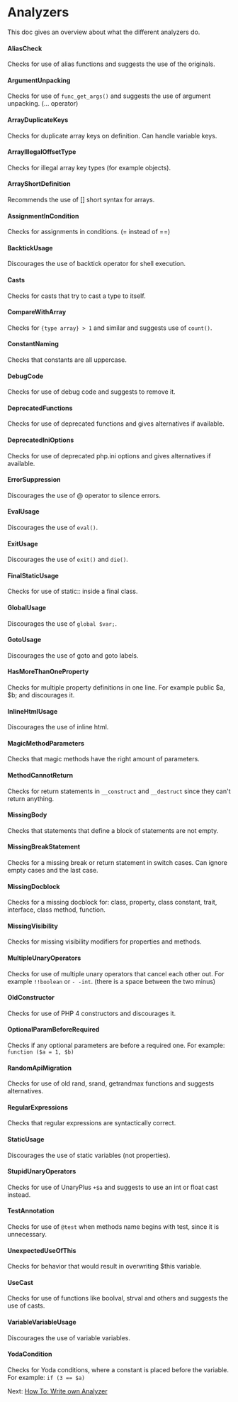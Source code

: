 # Analyzers

This doc gives an overview about what the different analyzers do.

#### AliasCheck

Checks for use of alias functions and suggests the use of the originals.

#### ArgumentUnpacking

Checks for use of `func_get_args()` and suggests the use of argument unpacking. (... operator)

#### ArrayDuplicateKeys

Checks for duplicate array keys on definition. Can handle variable keys.

#### ArrayIllegalOffsetType

Checks for illegal array key types (for example objects).

#### ArrayShortDefinition

Recommends the use of [] short syntax for arrays.

#### AssignmentInCondition

Checks for assignments in conditions. (= instead of ==)

#### BacktickUsage

Discourages the use of backtick operator for shell execution.

#### Casts

Checks for casts that try to cast a type to itself.

#### CompareWithArray

Checks for `{type array} > 1` and similar and suggests use of `count()`. 

#### ConstantNaming

Checks that constants are all uppercase.

#### DebugCode

Checks for use of debug code and suggests to remove it.

#### DeprecatedFunctions

Checks for use of deprecated functions and gives alternatives if available.

#### DeprecatedIniOptions

Checks for use of deprecated php.ini options and gives alternatives if available.

#### ErrorSuppression

Discourages the use of @ operator to silence errors.

#### EvalUsage

Discourages the use of `eval()`.

#### ExitUsage

Discourages the use of `exit()` and `die()`.

#### FinalStaticUsage

Checks for use of static:: inside a final class.

#### GlobalUsage

Discourages the use of `global $var;`.

#### GotoUsage

Discourages the use of goto and goto labels.

#### HasMoreThanOneProperty

Checks for multiple property definitions in one line. For example public $a, $b; and discourages it.

#### InlineHtmlUsage

Discourages the use of inline html.

#### MagicMethodParameters

Checks that magic methods have the right amount of parameters.

#### MethodCannotReturn

Checks for return statements in `__construct` and `__destruct` since they can't return anything.

#### MissingBody

Checks that statements that define a block of statements are not empty.

#### MissingBreakStatement

Checks for a missing break or return statement in switch cases. Can ignore empty cases and the last case.

#### MissingDocblock

Checks for a missing docblock for: class, property, class constant, trait, interface, class method, function.

#### MissingVisibility

Checks for missing visibility modifiers for properties and methods.

#### MultipleUnaryOperators

Checks for use of multiple unary operators that cancel each other out. For example `!!boolean` or `- -int`. (there is a space between the two minus)

#### OldConstructor

Checks for use of PHP 4 constructors and discourages it.

#### OptionalParamBeforeRequired

Checks if any optional parameters are before a required one. For example: `function ($a = 1, $b)`

#### RandomApiMigration

Checks for use of old rand, srand, getrandmax functions and suggests alternatives.

#### RegularExpressions

Checks that regular expressions are syntactically correct.

#### StaticUsage

Discourages the use of static variables (not properties).

#### StupidUnaryOperators

Checks for use of UnaryPlus `+$a` and suggests to use an int or float cast instead.

#### TestAnnotation

Checks for use of `@test` when methods name begins with test, since it is unnecessary.

#### UnexpectedUseOfThis

Checks for behavior that would result in overwriting $this variable.

#### UseCast

Checks for use of functions like boolval, strval and others and suggests the use of casts.

#### VariableVariableUsage

Discourages the use of variable variables.

#### YodaCondition

Checks for Yoda conditions, where a constant is placed before the variable. For example: `if (3 == $a)`

Next: [How To: Write own Analyzer](./06_HowTo_Own_Analyzer.md)
